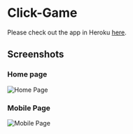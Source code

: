 # Click-Game

Please check out the app in Heroku [here](https://###).

## Screenshots

### Home page
![Home Page](/screenshots/home.png)

### Mobile Page
![Mobile Page](/screenshots/mobile.png)
